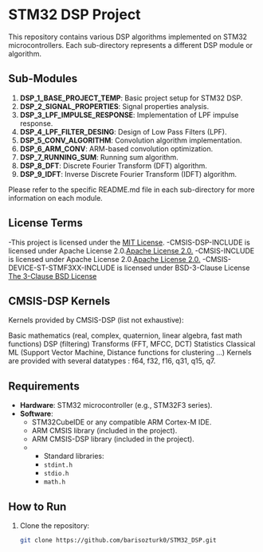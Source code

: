 # STM32 DSP Project

This repository contains various DSP algorithms implemented on STM32 microcontrollers. Each sub-directory represents a different DSP module or algorithm.

## Sub-Modules
1. **DSP_1_BASE_PROJECT_TEMP**: Basic project setup for STM32 DSP.
2. **DSP_2_SIGNAL_PROPERTIES**: Signal properties analysis.
3. **DSP_3_LPF_IMPULSE_RESPONSE**: Implementation of LPF impulse response.
4. **DSP_4_LPF_FILTER_DESING**: Design of Low Pass Filters (LPF).
5. **DSP_5_CONV_ALGORITHM**: Convolution algorithm implementation.
6. **DSP_6_ARM_CONV**: ARM-based convolution optimization.
7. **DSP_7_RUNNING_SUM**: Running sum algorithm.
8. **DSP_8_DFT**: Discrete Fourier Transform (DFT) algorithm.
9. **DSP_9_IDFT**: Inverse Discrete Fourier Transform (IDFT) algorithm.

Please refer to the specific README.md file in each sub-directory for more information on each module.


## License Terms
-This project is licensed under the [MIT License](LICENSE).
-CMSIS-DSP-INCLUDE is licensed under Apache License 2.0.[Apache License 2.0.](LICENSE)
-CMSIS-INCLUDE is licensed under Apache License 2.0.[Apache License 2.0.](LICENSE)
-CMSIS-DEVICE-ST-STMF3XX-INCLUDE is  licensed under BSD-3-Clause License [The 3-Clause BSD License](LICENSE)
## CMSIS-DSP Kernels
Kernels provided by CMSIS-DSP (list not exhaustive):

Basic mathematics (real, complex, quaternion, linear algebra, fast math functions)
DSP (filtering)
Transforms (FFT, MFCC, DCT)
Statistics
Classical ML (Support Vector Machine, Distance functions for clustering ...)
Kernels are provided with several datatypes : f64, f32, f16, q31, q15, q7.

## Requirements
- **Hardware**: STM32 microcontroller (e.g., STM32F3 series).
- **Software**: 
  - STM32CubeIDE or any compatible ARM Cortex-M IDE.
  - ARM CMSIS library (included in the project).
  - ARM CMSIS-DSP library (included in the project).
  - - Standard libraries:
    - `stdint.h`
    - `stdio.h`
    - `math.h`

## How to Run
1. Clone the repository:
   ```bash
   git clone https://github.com/barisozturk0/STM32_DSP.git
